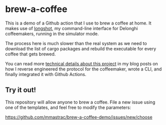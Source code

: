 # brew-a-coffee

This is a demo of a Github action that I use to brew a coffee at home. It makes use of
[longshot](https://github.com/mmastrac/longshot), my command-line interface for Delonghi coffeemakers, running in the
simulator mode.

The process here is much slower than the real system as we need to download the list of cargo packages and rebuild the executable for every
coffee that gets brewed.

You can read more [technical details about this project](https://grack.com/blog/2022/12/01/hacking-bluetooth-to-brew-coffee-on-github-actions-part-1/) in my blog posts
on how I reverse engineered the protocol for the coffeemaker, wrote a CLI, and finally integrated it with Github Actions.

## Try it out!

This repository will allow anyone to brew a coffee. File a new issue using one of the templates, and feel free to modify the parameters:

https://github.com/mmastrac/brew-a-coffee-demo/issues/new/choose


